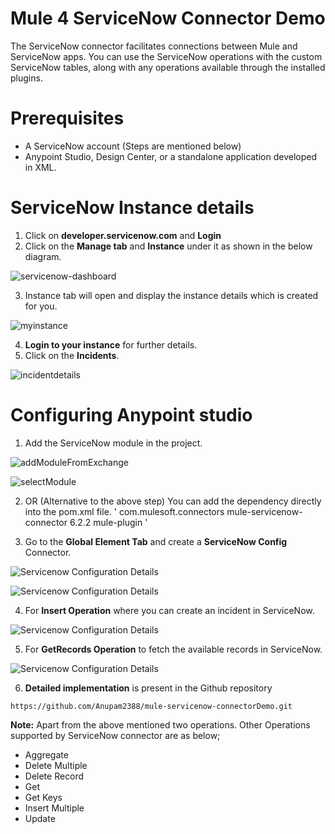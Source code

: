 # Mule 4 ServiceNow Connector Demo
The ServiceNow connector facilitates connections between Mule and ServiceNow apps. You can use the ServiceNow operations with the custom ServiceNow tables, along with any operations available through the installed plugins.

# Prerequisites
- A ServiceNow account (Steps are mentioned below)
- Anypoint Studio, Design Center, or a standalone application developed in XML.



# ServiceNow Instance details 
1.    Click on **developer.servicenow.com** and **Login**
2.    Click on the **Manage tab** and **Instance** under it as shown in the below diagram.

   ![servicenow-dashboard](mule-servicenow-connectorDemo/Images/servicenow-dashboard.png)

3.    Instance tab will open and display the instance details which is created for you. 
    
   ![myinstance](mule-servicenow-connectorDemo/Images/myinstance.png)

4.    **Login to your instance** for further details. 
5.    Click on the **Incidents**.
    
   ![incidentdetails](mule-servicenow-connectorDemo/Images/incidentdetails.png)


# Configuring Anypoint studio    
1.    Add the ServiceNow module in the project.
    
   ![addModuleFromExchange](mule-servicenow-connectorDemo/Images/addModuleFromExchange.png)
    
   ![selectModule](mule-servicenow-connectorDemo/Images/selectModule.png)


2.    OR (Alternative to the above step)  You can add the dependency directly into the pom.xml file.
    '<dependency>
            <groupId>com.mulesoft.connectors</groupId>
            <artifactId>mule-servicenow-connector</artifactId>
            <version>6.2.2</version>
            <classifier>mule-plugin</classifier>
  </dependency>'

3.    Go to the **Global Element Tab** and create a **ServiceNow Config** Connector.
    
   ![Servicenow Configuration Details](mule-servicenow-connectorDemo/Images/servicenow-config1.png)
    
   ![Servicenow Configuration Details](mule-servicenow-connectorDemo/Images/servicenow-config2.png)

4.    For **Insert Operation** where you can create an incident in ServiceNow.
    
   ![Servicenow Configuration Details](mule-servicenow-connectorDemo/Images/Config1.png)

5.    For **GetRecords Operation** to fetch the available records in ServiceNow.
    
   ![Servicenow Configuration Details](mule-servicenow-connectorDemo/Images/Config2.png)

6.    **Detailed implementation** is present in the Github repository

    https://github.com/Anupam2388/mule-servicenow-connectorDemo.git 
    
**Note:** Apart from the above mentioned two operations. Other Operations supported by ServiceNow connector are as below;
- Aggregate
- Delete Multiple
- Delete Record
- Get
- Get Keys
- Insert Multiple
- Update
